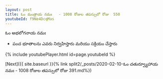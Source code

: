 ```yaml
---
layout: post
title: ఓం మంత్రాయ నమః   - 1008 రోజుల తపస్సులో రోజు  550
youtubeId: f9Ne4DcqMas
---
```

 
 
 ఓం అభలోగనాయ నమః  
 
 -  పంచ భూతాలను ఎవరు నిర్వహిస్తారు మరియు సక్రియం చేస్తారు 
 
  
 
  
 
 
 
 
 
 


{% include youtubePlayer.html id=page.youtubeId %}
 
[Next]({{ site.baseurl }}{% link  split2/_posts/2020-02-10-ఓం చతుర్వ్యూహాయ నమః  - 1008 రోజుల తపస్సులో రోజు  391.md%})
 
